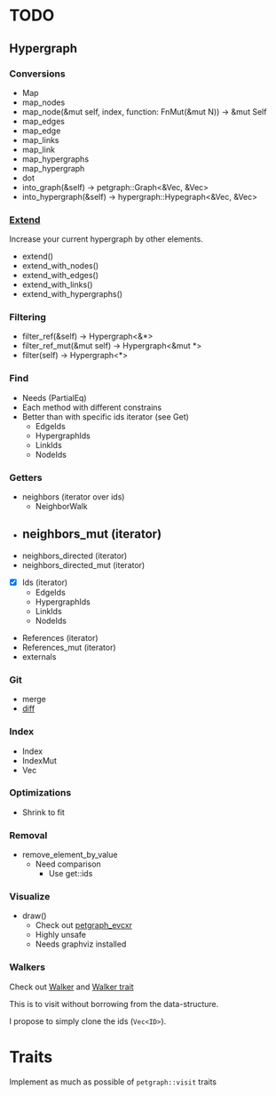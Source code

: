 # TODO

## Hypergraph

### Conversions

- Map
- map_nodes
- map_node(&mut self, index, function: FnMut(&mut N)) -> &mut Self
- map_edges
- map_edge
- map_links
- map_link
- map_hypergraphs
- map_hypergraph
- dot
- into_graph(&self) -> petgraph::Graph<&Vec<usize>, &Vec<usize>>
- into_hypergraph(&self) -> hypergraph::Hypegraph<&Vec<usize>, &Vec<usize>>

### [Extend](https://doc.rust-lang.org/nightly/core/iter/trait.Extend.html)

Increase your current hypergraph by other elements. 

- extend()
- extend_with_nodes()
- extend_with_edges()
- extend_with_links()
- extend_with_hypergraphs()

### Filtering

- filter_ref(&self) -> Hypergraph<&*>
- filter_ref_mut(&mut self) -> Hypergraph<&mut *>
- filter(self) -> Hypergraph<*>

### Find

- Needs (PartialEq)
- Each method with different constrains
- Better than with specific ids iterator (see Get)
  - EdgeIds
  - HypergraphIds
  - LinkIds
  - NodeIds

### Getters

- neighbors (iterator over ids)
  - NeighborWalk
- neighbors_mut (iterator)
  - 
- neighbors_directed (iterator)
- neighbors_directed_mut (iterator)
- [x] Ids (iterator)
  - EdgeIds
  - HypergraphIds
  - LinkIds
  - NodeIds
- References (iterator)
- References_mut (iterator)
- externals

### Git

- merge
- [diff](https://github.com/petgraph/petgraph/issues/320)

### Index

- Index
- IndexMut
- Vec<usize>

### Optimizations

- Shrink to fit

### Removal

- remove_element_by_value
  - Need comparison
    - Use get::ids

### Visualize

- draw()
  - Check out [petgraph_evcxr](https://docs.rs/petgraph-evcxr/0.2.0/src/petgraph_evcxr/lib.rs.html#23-45)
  - Highly unsafe
  - Needs graphviz installed

### Walkers

Check out [Walker](https://docs.rs/petgraph/0.6.0/petgraph/visit/trait.Walker.html) and [Walker trait](https://github.com/petgraph/petgraph/issues/13)

This is to visit without borrowing from the data-structure.

I propose to simply clone the ids (`Vec<ID>`).

# Traits

Implement as much as possible of `petgraph::visit` traits
